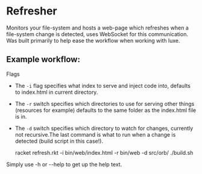 Refresher
===============
Monitors your file-system and hosts a web-page which refreshes when a file-system change is detected, uses WebSocket for this communication. Was built primarily to help ease the workflow when working with luxe.

Example workflow:
--------------------

Flags
 * The ``-i`` flag specifies what index to serve and inject code into, defaults to index.html in current directory.
 * The ``-r`` switch specifies which directories to use for serving other things (resources for example) defaults to the same folder as the index.html file is in.
 * The ``-d`` switch specifies which directory to watch for changes, currently not recursive.The last command is what to run when a change is detected (build script in this case!).

	racket refresh.rkt -i bin/web/index.html -r bin/web -d src/orb/ ./build.sh

Simply use -h or --help to get up the help text.
